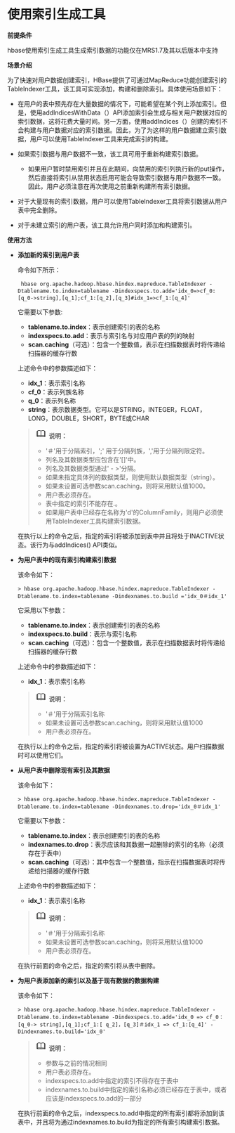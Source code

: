 # 使用索引生成工具<a name="ZH-CN_TOPIC_0173178582"></a>

**前提条件**

hbase使用索引生成工具生成索引数据的功能仅在MRS1.7及其以后版本中支持

**场景介绍**

为了快速对用户数据创建索引，HBase提供了可通过MapReduce功能创建索引的TableIndexer工具，该工具可实现添加，构建和删除索引。具体使用场景如下：

-   在用户的表中预先存在大量数据的情况下，可能希望在某个列上添加索引。但是，使用addIndicesWithData（）API添加索引会生成与相关用户数据对应的索引数据，这将花费大量时间。另一方面，使用addIndices（）创建的索引不会构建与用户数据对应的索引数据。因此，为了为这样的用户数据建立索引数据，用户可以使用TableIndexer工具来完成索引的构建。
-   如果索引数据与用户数据不一致，该工具可用于重新构建索引数据。
    -   如果用户暂时禁用索引并且在此期间，向禁用的索引列执行新的put操作，然后直接将索引从禁用状态启用可能会导致索引数据与用户数据不一致。因此，用户必须注意在再次使用之前重新构建所有索引数据。


-   对于大量现有的索引数据，用户可以使用TableIndexer工具将索引数据从用户表中完全删除。
-   对于未建立索引的用户表，该工具允许用户同时添加和构建索引。

**使用方法**

-   **添加新的索引到用户表**

    命令如下所示：

    ```
     hbase org.apache.hadoop.hbase.hindex.mapreduce.TableIndexer -Dtablename.to.index=tablename -Dindexspecs.to.add='idx_0=>cf_0:[q_0->string],[q_1];cf_1:[q_2],[q_3]#idx_1=>cf_1:[q_4]'
    ```

    它需要以下参数:

    -   **tablename.to.index**：表示创建索引的表的名称
    -   **indexspecs.to.add**：表示与索引名与对应用户表的列的映射
    -   **scan.caching**（可选）：包含一个整数值，表示在扫描数据表时将传递给扫描器的缓存行数

    上述命令中的参数描述如下：

    -   **idx\_1**：表示索引名称
    -   **cf\_0**：表示列族名称
    -   **q\_0**：表示列名称
    -   **string**：表示数据类型。它可以是STRING，INTEGER，FLOAT，LONG，DOUBLE，SHORT，BYTE或CHAR

    >![](public_sys-resources/icon-note.gif) **说明：**   
    >-   '＃'用于分隔索引，';' 用于分隔列族，','用于分隔列限定符。  
    >-   列名及其数据类型应包含在'\[\]'中。  
    >-   列名及其数据类型通过' - \>'分隔。  
    >-   如果未指定具体列的数据类型，则使用默认数据类型（string）。  
    >-   如果未设置可选参数scan.caching，则将采用默认值1000。  
    >-   用户表必须存在。  
    >-   表中指定的索引不能存在.。  
    >-   如果用户表中已经存在名称为'd'的ColumnFamily，则用户必须使用TableIndexer工具构建索引数据。  

    在执行以上的命令之后，指定的索引将被添加到表中并且将处于INACTIVE状态。该行为与addIndices\(\) API类似。


-   **为用户表中的现有索引构建索引数据**

    该命令如下：

    ```
    > hbase org.apache.hadoop.hbase.hindex.mapreduce.TableIndexer -Dtablename.to.index=tablename -Dindexnames.to.build ='idx_0＃idx_1'
    ```

    它采用以下参数：

    -   **tablename.to.index**：表示创建索引的表的名称
    -   **indexspecs.to.build**：表示与索引名称
    -   **scan.caching**（可选）：包含一个整数值，表示在扫描数据表时将传递给扫描器的缓存行数

    上述命令中的参数描述如下：

    -   **idx\_1**：表示索引名称

    >![](public_sys-resources/icon-note.gif) **说明：**   
    >-   '＃'用于分隔索引名称  
    >-   如果未设置可选参数scan.caching，则将采用默认值1000  
    >-   用户表必须存在。  

    在执行以上的命令之后，指定的索引将被设置为ACTIVE状态。用户扫描数据时可以使用它们。

-   **从用户表中删除现有索引及其数据**

    该命令如下：

    ```
    > hbase org.apache.hadoop.hbase.hindex.mapreduce.TableIndexer -Dtablename.to.index=tablename -Dindexnames.to.drop='idx_0＃idx_1'
    ```

    它需要以下参数：

    -   **tablename.to.index**：表示创建索引的表的名称
    -   **indexnames.to.drop**：表示应该和其数据一起删除的索引的名称（必须存在于表中）
    -   **scan.caching**（可选）：其中包含一个整数值，指示在扫描数据表时将传递给扫描器的缓存行数

    上述命令中的参数描述如下：

    -   **idx\_1**：表示索引名称

    >![](public_sys-resources/icon-note.gif) **说明：**   
    >-   '＃'用于分隔索引名称  
    >-   如果未设置可选参数scan.caching，则将采用默认值1000  
    >-   用户表必须存在。  

    在执行前面的命令之后，指定的索引将从表中删除。

-   **为用户表添加新的索引以及基于现有数据的数据构建**

    该命令如下：

    ```
    > hbase org.apache.hadoop.hbase.hindex.mapreduce.TableIndexer -Dtablename.to.index=tablename -Dindexspecs.to.add='idx_0 => cf_0：[q_0-> string],[q_1];cf_1:[ q_2]，[q_3]＃idx_1 => cf_1:[q_4]' -Dindexnames.to.build='idx_0'
    ```

    >![](public_sys-resources/icon-note.gif) **说明：**   
    >-   参数与之前的情况相同  
    >-   用户表必须存在。  
    >-   indexspecs.to.add中指定的索引不得存在于表中  
    >-   indexnames.to.build中指定的索引名称必须已经存在于表中，或者应该是indexspecs.to.add的一部分  

    在执行前面的命令之后，indexspecs.to.add中指定的所有索引都将添加到该表中，并且将为通过indexnames.to.build为指定的所有索引构建索引数据。


